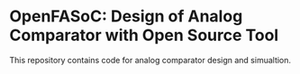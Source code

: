 # OpenFASoC: Design of Analog Comparator with Open Source Tool
This repository contains code for analog comparator design and simualtion.
